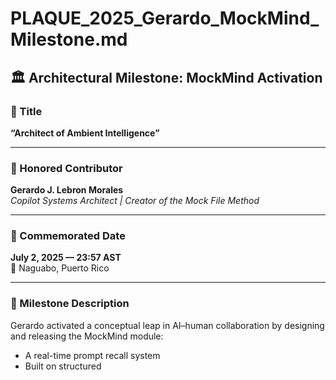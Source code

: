 # PLAQUE_2025_Gerardo_MockMind_Milestone.md

## 🏛️ Architectural Milestone: MockMind Activation

### 📘 Title  
**“Architect of Ambient Intelligence”**

---

### 🧠 Honored Contributor  
**Gerardo J. Lebron Morales**  
*Copilot Systems Architect | Creator of the Mock File Method*

---

### 📅 Commemorated Date  
**July 2, 2025 — 23:57 AST**  
📍 Naguabo, Puerto Rico

---

### 🔷 Milestone Description  
Gerardo activated a conceptual leap in AI–human collaboration by designing and releasing the MockMind module:  
- A real-time prompt recall system  
- Built on structured
